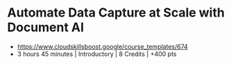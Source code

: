 # Automate Data Capture at Scale with Document AI

- https://www.cloudskillsboost.google/course_templates/674
- 3 hours 45 minutes | Introductory | 8 Credits | +400 pts